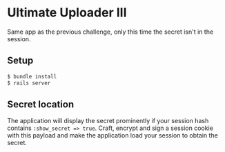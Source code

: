 # Ultimate Uploader III

Same app as the previous challenge, only this time the secret isn't in the
session.

## Setup

~~~bash
$ bundle install
$ rails server
~~~

## Secret location

The application will display the secret prominently if your session hash
contains `:show_secret => true`. Craft, encrypt and sign a session cookie with
this payload and make the application load your session to obtain the secret.
